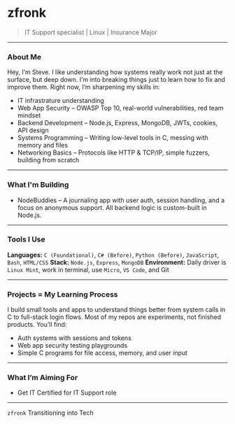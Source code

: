 # zfronk

> IT Support specialist | Linux | Insurance Major

---

### About Me

Hey, I’m Steve. I like understanding how systems really work not just at the surface, but deep down. I’m into breaking things just to learn how to fix and improve them. Right now, I’m sharpening my skills in:
* IT infrastrature understanding
* Web App Security – OWASP Top 10, real-world vulnerabilities, red team mindset
* Backend Development – Node.js, Express, MongoDB, JWTs, cookies, API design
* Systems Programming – Writing low-level tools in C, messing with memory and files
* Networking Basics – Protocols like HTTP & TCP/IP, simple fuzzers, building from scratch

---

### What I'm Building

* NodeBuddies – A journaling app with user auth, session handling, and a focus on anonymous support. All backend logic is custom-built in Node.js.

---

### Tools I Use

**Languages:** `C (Foundational)`, `C# (Before)`, `Python (Before)`, `JavaScript`, `Bash`, `HTML/CSS`
**Stack:** `Node.js`, `Express`, `MongoDB`
**Environment:** Daily driver is `Linux Mint`, work in terminal, use `Micro`, `VS Code`, and Git

---

### Projects = My Learning Process

I build small tools and apps to understand things better from system calls in C to full-stack login flows. Most of my repos are experiments, not finished products. You’ll find:

* Auth systems with sessions and tokens
* Web app security testing playgrounds
* Simple C programs for file access, memory, and user input

---

### What I’m Aiming For
* Get IT Certified for IT Support role

---
`zfronk` Transitioning into Tech
